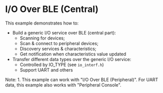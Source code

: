 # I/O Over BLE (Central)

This example demonstrates how to:

* Build a generic I/O service over BLE (central part):
    * Scanning for devices;
    * Scan & connect to peripheral devices;
    * Discovery services & characteristics;
    * Get notification when characteristics value updated
* Transfer different data types over the generic I/O service:
    * Controlled by IO\_TYPE (see `io_interf.h`)
    * Support UART and others

Note: 
    1. This example can work with "I/O Over BLE (Peripheral)".
       For UART data, this example also works with
       "Peripheral Console".
